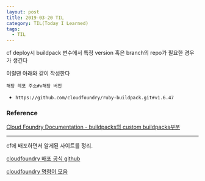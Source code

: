 ```yaml
---
layout: post
title: 2019-03-20 TIL
category: TIL(Today I Learned)
tags:
  - TIL
---
```








cf deploy시 buildpack 변수에서 특정 version 혹은 branch의 repo가 필요한 경우가 생긴다

이럴땐 아래와 같이 작성한다

`해당 레포 주소#v해당 버전`

- ```
  https://github.com/cloudfoundry/ruby-buildpack.git#v1.6.47
  ```



### Reference

[Cloud Foundry Documentation - buildpacks의 custom buildpacks부분](https://docs.cloudfoundry.org/devguide/deploy-apps/manifest-attributes.html#buildpack)



---



cf에 배포하면서 알게된 사이트를 정리.

[cloudfoundry 배포 공식 github](https://github.com/cloudfoundry/cf-deployment)

[cloudfoundry 명령어 모음](https://zetawiki.com/wiki/Cf_CLI_%EB%AA%85%EB%A0%B9%EC%96%B4)